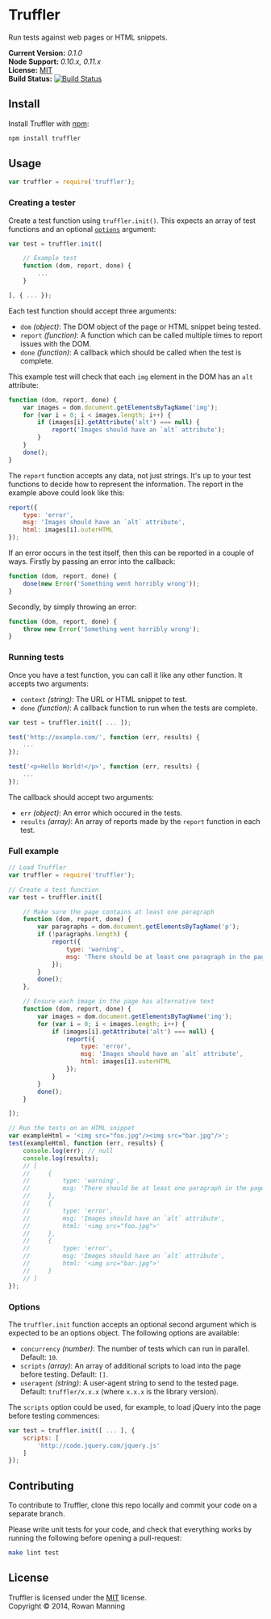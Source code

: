 
Truffler
========

Run tests against web pages or HTML snippets.

**Current Version:** *0.1.0*  
**Node Support:** *0.10.x, 0.11.x*  
**License:** [MIT][mit]  
**Build Status:** [![Build Status][travis-img]][travis]


Install
-------

Install Truffler with [npm][npm]:

```sh
npm install truffler
```


Usage
-----

```js
var truffler = require('truffler');
```

### Creating a tester

Create a test function using `truffler.init()`. This expects an array of test functions and an optional [`options`](#options) argument:

```js
var test = truffler.init([

    // Example test
    function (dom, report, done) {
        ...
    }

], { ... });
```

Each test function should accept three arguments:

- `dom` *(object)*: The DOM object of the page or HTML snippet being tested.
- `report` *(function)*: A function which can be called multiple times to report issues with the DOM.
- `done` *(function)*: A callback which should be called when the test is complete.

This example test will check that each `img` element in the DOM has an `alt` attribute:

```js
function (dom, report, done) {
    var images = dom.document.getElementsByTagName('img');
    for (var i = 0; i < images.length; i++) {
        if (images[i].getAttribute('alt') === null) {
            report('Images should have an `alt` attribute');
        }
    }
    done();
}
```

The `report` function accepts any data, not just strings. It's up to your test functions to decide how to represent the information. The report in the example above could look like this:

```js
report({
    type: 'error',
    msg: 'Images should have an `alt` attribute',
    html: images[i].outerHTML
});
```

If an error occurs in the test itself, then this can be reported in a couple of ways. Firstly by passing an error into the callback:

```js
function (dom, report, done) {
    done(new Error('Something went horribly wrong'));
}
```

Secondly, by simply throwing an error:

```js
function (dom, report, done) {
    throw new Error('Something went horribly wrong');
}
```

### Running tests

Once you have a test function, you can call it like any other function. It accepts two arguments:

- `context` *(string)*: The URL or HTML snippet to test.
- `done` *(function)*: A callback function to run when the tests are complete.

```js
var test = truffler.init([ ... ]);

test('http://example.com/', function (err, results) {
    ...
});

test('<p>Hello World!</p>', function (err, results) {
    ...
});
```

The callback should accept two arguments:

- `err` *(object)*: An error which occured in the tests.
- `results` *(array)*: An array of reports made by the `report` function in each test.

### Full example

```js
// Load Truffler
var truffler = require('truffler');

// Create a test function
var test = truffler.init([

    // Make sure the page contains at least one paragraph
    function (dom, report, done) {
        var paragraphs = dom.document.getElementsByTagName('p');
        if (!paragraphs.length) {
            report({
                type: 'warning',
                msg: 'There should be at least one paragraph in the page'
            });
        }
        done();
    },

    // Ensure each image in the page has alternative text
    function (dom, report, done) {
        var images = dom.document.getElementsByTagName('img');
        for (var i = 0; i < images.length; i++) {
            if (images[i].getAttribute('alt') === null) {
                report({
                    type: 'error',
                    msg: 'Images should have an `alt` attribute',
                    html: images[i].outerHTML
                });
            }
        }
        done();
    }

]);

// Run the tests on an HTML snippet
var exampleHtml = '<img src="foo.jpg"/><img src="bar.jpg"/>';
test(exampleHtml, function (err, results) {
    console.log(err); // null
    console.log(results);
    // [
    //     {
    //         type: 'warning',
    //         msg: 'There should be at least one paragraph in the page'
    //     },
    //     {
    //         type: 'error',
    //         msg: 'Images should have an `alt` attribute',
    //         html: '<img src="foo.jpg">'
    //     },
    //     {
    //         type: 'error',
    //         msg: 'Images should have an `alt` attribute',
    //         html: '<img src="bar.jpg">'
    //     }
    // ]
});
```

### Options

The `truffler.init` function accepts an optional second argument which is expected to be an options object. The following options are available:

- `concurrency` *(number)*: The number of tests which can run in parallel. Default: `10`.
- `scripts` *(array)*: An array of additional scripts to load into the page before testing. Default: `[]`.
- `useragent` *(string)*: A user-agent string to send to the tested page. Default: `truffler/x.x.x` (where `x.x.x` is the library version).

The `scripts` option could be used, for example, to load jQuery into the page before testing commences:

```js
var test = truffler.init([ ... ], {
    scripts: [
        'http://code.jquery.com/jquery.js'
    ]
});
```


Contributing
------------

To contribute to Truffler, clone this repo locally and commit your code on a separate branch.

Please write unit tests for your code, and check that everything works by running the following before opening a pull-request:

```sh
make lint test
```


License
-------

Truffler is licensed under the [MIT][mit] license.  
Copyright &copy; 2014, Rowan Manning



[mit]: http://opensource.org/licenses/mit-license.php
[npm]: https://npmjs.org/
[travis]: https://travis-ci.org/rowanmanning/truffler
[travis-img]: https://travis-ci.org/rowanmanning/truffler.svg?branch=master
